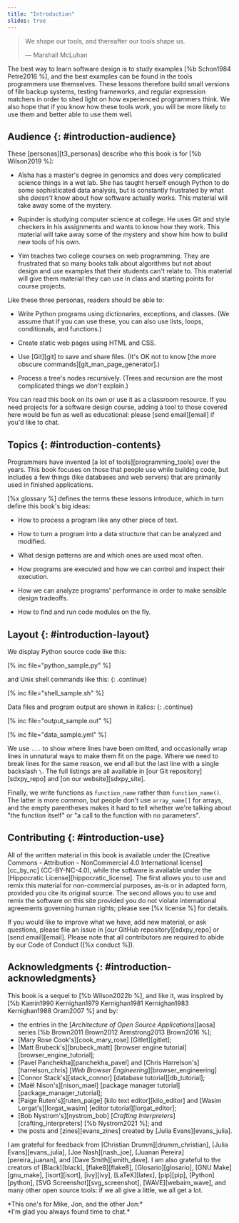 ```yaml
---
title: "Introduction"
slides: true
---
```


> We shape our tools, and thereafter our tools shape us.
>
> — Marshall McLuhan

The best way to learn software design is to study examples [%b Schon1984 Petre2016 %],
and the best examples can be found in
the tools programmers use themselves.
These lessons therefore build small versions of file backup systems,
testing frameworks,
and regular expression matchers
in order to shed light on how experienced programmers think.
We also hope that if you know how these tools work,
you will be more likely to use them
and better able to use them well.

## Audience {: #introduction-audience}

These [personas][t3_personas] describe who this book is for [%b Wilson2019 %]:

-   Aïsha has a master's degree in genomics
    and does very complicated science things in a wet lab.
    She has taught herself enough Python to do some sophisticated data analysis,
    but is constantly frustrated by what she *doesn't* know about how software actually works.
    This material will take away some of the mystery.

-   Rupinder is studying computer science at college.
    He uses Git and style checkers in his assignments
    and wants to know how they work.
    This material will take away some of the mystery
    and show him how to build new tools of his own.

-   Yim teaches two college courses on web programming.
    They are frustrated that so many books talk about algorithms but not about design
    and use examples that their students can't relate to.
    This material will give them material they can use in class
    and starting points for course projects.

Like these three personas, readers should be able to:

-   Write Python programs using dictionaries, exceptions, and classes.
    (We assume that if you can use these,
    you can also use lists, loops, conditionals, and functions.)

-   Create static web pages using HTML and CSS.

-   Use [Git][git] to save and share files.
    (It's OK not to know [the more obscure commands][git_man_page_generator].)

-   Process a tree's nodes recursively.
    (Trees and recursion are the most complicated things we *don't* explain.)

You can read this book on its own or use it as a classroom resource.
If you need projects for a software design course,
adding a tool to those covered here would be fun as well as educational:
please [send email][email] if you'd like to chat.

## Topics {: #introduction-contents}

Programmers have invented [a lot of tools][programming_tools] over the years.
This book focuses on those that people use while building code,
but includes a few things (like databases and web servers)
that are primarily used in finished applications.

[%x glossary %] defines the terms these lessons introduce,
which in turn define this book's big ideas:

-   How to process a program like any other piece of text.

-   How to turn a program into a data structure that can be analyzed and modified.

-   What design patterns are and which ones are used most often.

-   How programs are executed and how we can control and inspect their execution.

-   How we can analyze programs' performance in order to make sensible design tradeoffs.

-   How to find and run code modules on the fly.

## Layout {: #introduction-layout}

We display Python source code like this:

[% inc file="python_sample.py" %]

and Unix shell commands like this:
{: .continue}

[% inc file="shell_sample.sh" %]

Data files and program output are shown in italics:
{: .continue}

[% inc file="output_sample.out" %]

[% inc file="data_sample.yml" %]

We use `...` to show where lines have been omitted,
and occasionally wrap lines in unnatural ways to make them fit on the page.
Where we need to break lines for the same reason,
we end all but the last line with a single backslash `\`.
The full listings are all available in [our Git repository][sdxpy_repo]
and [on our website][sdxpy_site].

Finally,
we write functions as `function_name` rather than `function_name()`.
The latter is more common,
but people don't use `array_name[]` for arrays,
and the empty parentheses makes it hard to tell
whether we're talking about "the function itself" or "a call to the function with no parameters".

## Contributing {: #introduction-use}

All of the written material in this book
is available under the [Creative Commons - Attribution - NonCommercial 4.0 International license][cc_by_nc]
(CC-BY-NC-4.0),
while the software is available under the [Hippocratic License][hippocratic_license].
The first allows you to use and remix this material for non-commercial purposes,
as-is or in adapted form,
provided you cite its original source.
The second allows you to use and remix the software on this site
provided you do not violate international agreements governing human rights;
please see [%x license %] for details.

If you would like to improve what we have,
add new material,
or ask questions,
please file an issue in [our GitHub repository][sdxpy_repo]
or [send email][email].
Please note that all contributors are required to abide by our Code of Conduct
([%x conduct %]).

## Acknowledgments {: #introduction-acknowledgments}

This book is a sequel to [%b Wilson2022b %],
and like it,
was inspired by [%b Kamin1990 Kernighan1979 Kernighan1981 Kernighan1983 Kernighan1988 Oram2007 %] and by:

-   the entries in the [*Architecture of Open Source Applications*][aosa] series [%b Brown2011 Brown2012 Armstrong2013 Brown2016 %];
-   [Mary Rose Cook's][cook_mary_rose] [Gitlet][gitlet];
-   [Matt Brubeck's][brubeck_matt] [browser engine tutorial][browser_engine_tutorial];
-   [Pavel Panchekha][panchekha_pavel] and [Chris Harrelson's][harrelson_chris] [*Web Browser Engineering*][browser_engineering]
-   [Connor Stack's][stack_connor] [database tutorial][db_tutorial];
-   [Maël Nison's][nison_mael] [package manager tutorial][package_manager_tutorial];
-   [Paige Ruten's][ruten_paige] [kilo text editor][kilo_editor]
    and [Wasim Lorgat's][lorgat_wasim] [editor tutorial][lorgat_editor];
-   [Bob Nystrom's][nystrom_bob] [*Crafting Interpreters*][crafting_interpreters] [%b Nystrom2021 %];
    and 
-   the posts and [zines][evans_zines] created by [Julia Evans][evans_julia].

I am grateful for feedback from
[Christian Drumm][drumm_christian],
[Julia Evans][evans_julia],
[Joe Nash][nash_joe],
[Juanan Pereira][pereira_juanan],
and
[Dave Smith][smith_dave].
I am also grateful to the creators of
[Black][black],
[flake8][flake8],
[Glosario][glosario],
[GNU Make][gnu_make],
[isort][isort],
[ivy][ivy],
[LaTeX][latex],
[pip][pip],
[Python][python],
[SVG Screenshot][svg_screenshot],
[WAVE][webaim_wave],
and many other open source tools:
if we all give a little,
we all get a lot.

<div class="center" markdown="1">
  *This one's for Mike, Jon, and the other Jon:*
  <br/>
  *I'm glad you always found time to chat.*
</div>
